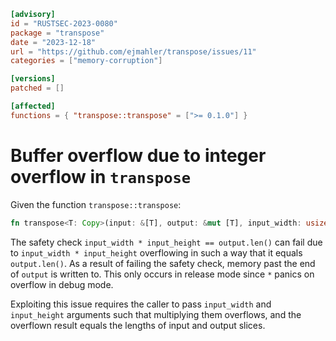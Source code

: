 ```toml
[advisory]
id = "RUSTSEC-2023-0080"
package = "transpose"
date = "2023-12-18"
url = "https://github.com/ejmahler/transpose/issues/11"
categories = ["memory-corruption"]

[versions]
patched = []

[affected]
functions = { "transpose::transpose" = [">= 0.1.0"] }
```

# Buffer overflow due to integer overflow in `transpose`

Given the function `transpose::transpose`:
```rust
fn transpose<T: Copy>(input: &[T], output: &mut [T], input_width: usize, input_height: usize)
```

The safety check `input_width * input_height == output.len()` can fail due to `input_width * input_height` overflowing in such a way that it equals `output.len()`.
As a result of failing the safety check, memory past the end of `output` is written to. This only occurs in release mode since `*` panics on overflow in debug mode.

Exploiting this issue requires the caller to pass `input_width` and `input_height` arguments such that multiplying them overflows, and the overflown result equals the lengths of input and output slices.
